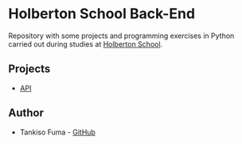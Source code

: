 # Holberton School Back-End

Repository with some projects and programming exercises in Python carried out during studies at [Holberton School](https://www.holberton.co.ls).

## Projects

* [API](./api)

## Author
* Tankiso Fuma - [GitHub](https://github.com/fuma1322)
